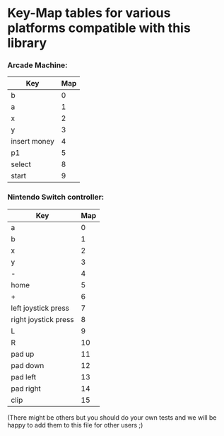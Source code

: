 # Key-Map tables for various platforms compatible with this library

### Arcade Machine:

| Key          | Map    |
|--------------|--------|
| b            | 0      |
| a            | 1      |
| x            | 2      |
| y            | 3      |
| insert money | 4      |
| p1           | 5      |
| select       | 8      |
| start        | 9      |


### Nintendo Switch controller:

| Key                    | Map    |
|------------------------|--------|
| a                      | 0      |
| b                      | 1      |
| x                      | 2      |
| y                      | 3      |
| -                      | 4      |
| home                   | 5      |
| +                      | 6      |
| left joystick press    | 7      |
| right joystick press   | 8      |
| L                      | 9      |
| R                      | 10     |
| pad up                 | 11     |
| pad down               | 12     |
| pad left               | 13     |
| pad right              | 14     |
| clip                   | 15     |

(There might be others but you should do your own tests and we will be happy to add them to this file for other users ;) 
